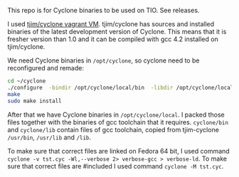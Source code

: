 This repo is for Cyclone binaries to be used on TIO. See releases.

I used [tjim/cyclone vagrant VM](http://trevorjim.com/unfrozen-cyclone/).
tjim/cyclone has sources and installed binaries of the latest development version of Cyclone.
This means that it is fresher version than 1.0 and it can be compiled with gcc 4.2 installed on tjim/cyclone.

We need Cyclone binaries in `/opt/cyclone`, so cyclone need to be reconfigured and remade:
```bash
cd ~/cyclone
./configure  -bindir /opt/cyclone/local/bin  -libdir /opt/cyclone/local/lib  -includedir /opt/cyclone/local/include
make
sudo make install
```
After that we have Cyclone binaries in `/opt/cyclone/local`. I packed those files together with the binaries of gcc toolchain that it requires.
`cyclone/bin` and `cyclone/lib` contain files of gcc toolchain, copied from tjim-cyclone `/usr/bin`, `/usr/lib` and `/lib`.

To make sure that correct files are linked on Fedora 64 bit, I used command `cyclone -v tst.cyc -Wl,--verbose 2> verbose-gcc > verbose-ld`.
To make sure that correct files are #included I used command `cyclone -M tst.cyc`.
